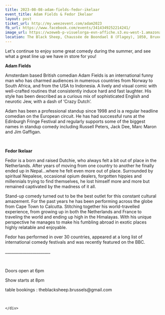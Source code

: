 ```yaml
---
title: 2023-08-08-adam-fields-fedor-ikelaar
event_title: Adam Fields & Fedor Ikelaar
layout: post
ticket_url: http://my.weezevent.com/adam2023
fb_url: https://www.facebook.com/events/3414349252214241/
image_url: https://wzeweb-p-visuelorga-evn-affiche.s3.eu-west-1.amazonaws.com/affiche_1005840.jpg
location: The Black Sheep, Chaussée de Boondael 8 (Flagey), 1050, Bruxelles Belgique
---
```

<div><div class="kvgmc6g5 cxmmr5t8 oygrvhab hcukyx3x c1et5uql">
<p>
		Let's continue to enjoy some great comedy during the summer, and see what a great line up we have in store for you!</p>
<p>
<strong>Adam Fields</strong></p>
<p>
		Amsterdam based British comedian Adam Fields is an international funny man who has charmed audiences in numerous countries from Norway to South Africa, and from the USA to Indonesia. A lively and visual comic with well-crafted routines that consistently induce hard and fast laughter. His style has been described as a curious mix of sophisticated English and neurotic Jew, with a dash of ‘Crazy Dutch’.</p>
<p>
		Adam has been a professional standup since 1998 and is a regular headline comedian on the European circuit. He has had successful runs at the Edinburgh Fringe Festival and regularly supports some of the biggest names in standup comedy including Russell Peters, Jack Dee, Marc Maron and Jim Gaffigan.</p>
<p>
		 </p>
<p>
<strong>Fedor Ikelaar</strong></p>
<p>
		Fedor is a born and raised Dutchie, who always felt a bit out of place in the Netherlands. After years of moving from one country to another he finally ended up in Nepal...where he felt even more out of place. Surrounded by spiritual Nepalese, occasional opium dealers, forgotten hippies and millennials trying to find themselves, he lost himself more and more but remained captivated by the madness of it all.</p>
<p>
		Stand-up comedy turned out to be the best outlet for this constant cultural amazement. For the past years he has been performing across the globe from Cape Town to Calcutta. Stitching together his world-travelled experience, from growing up in both the Netherlands and France to traveling the world and ending up high in the Himalayas. With his unique perspective he manages to make his fumbling abroad in exotic places highly relatable and enjoyable.</p>
<p>
		Fedor has performed in over 30 countries, appeared at a long list of international comedy festivals and was recently featured on the BBC.</p>
<p>
<span>_______________________</span></p>
</div>
<p>
	 </p>
<p>
	Doors open at 6pm</p>
<p>
	Show starts at 8pm</p>
<p>
	table bookings : theblacksheep.brussels@gmail.com</p>
<p>
	 </p>

    </div>
